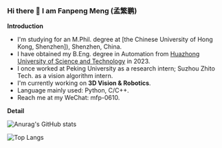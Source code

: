 ### Hi there 👋 I am Fanpeng Meng (孟繁鹏)

**Introduction**

<!-- - I'm currently working. -->
- I'm studying for an M.Phil. degree at [the Chinese University of Hong Kong, Shenzhen]), Shenzhen, China.
- I have obtained my B.Eng. degree in Automation from [Huazhong University of Science and Technology](http://english.hust.edu.cn/) in 2023. 
- I once worked at Peking University as a research intern; Suzhou Zhito Tech. as a vision algorithm intern.
- I'm currently working on **3D Vision & Robotics**. 
- Language mainly used: Python, C/C++.
- Reach me at my WeChat: mfp-0610.
<!-- - I'm currently learning HPC & distributed system. -->
<!-- - 👯 I’m looking to collaborate on ...
- 🤔 I’m looking for help with ...
- 💬 Ask me about ... -->
<!-- - 😄 Pronouns: ...
- ⚡ Fun fact: ... -->

**Detail**

![Anurag's GitHub stats](https://github-readme-stats.vercel.app/api?username=mfp0610)

![Top Langs](https://github-readme-stats.vercel.app/api/top-langs/?username=mfp0610)

<!-- &hide=javascript,html -->
